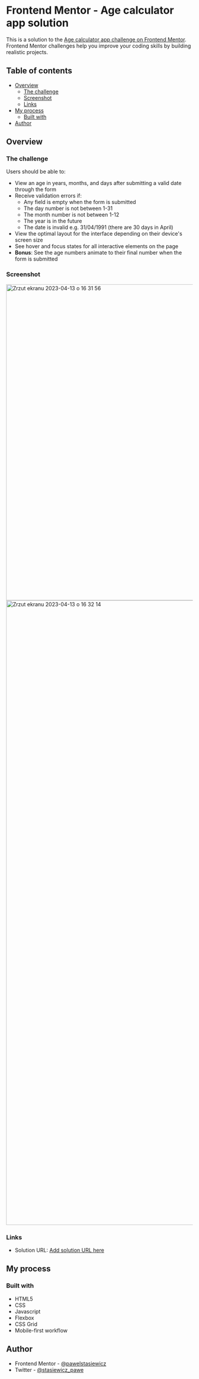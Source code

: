 # Frontend Mentor - Age calculator app solution

This is a solution to the [Age calculator app challenge on Frontend Mentor](https://www.frontendmentor.io/challenges/age-calculator-app-dF9DFFpj-Q). Frontend Mentor challenges help you improve your coding skills by building realistic projects. 

## Table of contents

- [Overview](#overview)
  - [The challenge](#the-challenge)
  - [Screenshot](#screenshot)
  - [Links](#links)
- [My process](#my-process)
  - [Built with](#built-with)
- [Author](#author)

## Overview

### The challenge

Users should be able to:

- View an age in years, months, and days after submitting a valid date through the form
- Receive validation errors if:
  - Any field is empty when the form is submitted
  - The day number is not between 1-31
  - The month number is not between 1-12
  - The year is in the future
  - The date is invalid e.g. 31/04/1991 (there are 30 days in April)
- View the optimal layout for the interface depending on their device's screen size
- See hover and focus states for all interactive elements on the page
- **Bonus**: See the age numbers animate to their final number when the form is submitted

### Screenshot

<img width="850" alt="Zrzut ekranu 2023-04-13 o 16 31 56" src="https://user-images.githubusercontent.com/100447618/231793136-31d6b25e-6563-4562-b7b2-b82f17601d14.png">
<img width="1680" alt="Zrzut ekranu 2023-04-13 o 16 32 14" src="https://user-images.githubusercontent.com/100447618/231793247-02ba9fc2-d3c3-4bf3-af28-0a72150bab7f.png">

### Links

- Solution URL: [Add solution URL here](https://warm-creponne-3cdf28.netlify.app)


## My process

### Built with

- HTML5
- CSS 
- Javascript
- Flexbox
- CSS Grid
- Mobile-first workflow

## Author

- Frontend Mentor - [@pawelstasiewicz](https://www.frontendmentor.io/profile/pawelstasiewicz)
- Twitter - [@stasiewicz_pawe](https://twitter.com/stasiewicz_pawe)



